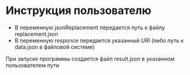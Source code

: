 # Инструкция пользователю
  * В переменную jsonReplacement передается путь к файлу replacement.json
  * В переменную responce передается указанный URI (либо путь к data.json в файловой системе)

 При запуске программы создается файл result.json в указанном пользователем пути
